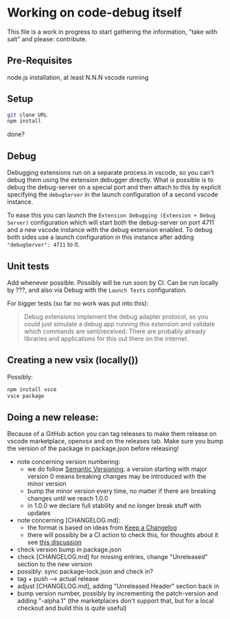 # Working on code-debug itself

This file is a work in progress to start gathering the information, "take with salt" and please: contribute.

## Pre-Requisites

node.js installation, at least N.N.N
vscode running

## Setup

```sh
git clone URL
npm install
```
done?

## Debug

Debugging extensions run on a separate process in vscode, so you can't debug them using the extension debugger directly.
What _is_ possible is to debug the debug-server on a special port and then attach to this by explicit specifying
the `debugServer` in the launch configuration of a second vscode instance.

To ease this you can launch the `Extension Debugging (Extension + Debug Server)` configuration which will start both
the debug-server on port 4711 and a new vscode instance with the debug extension enabled.
To debug both sides use a launch configuration in this instance after adding `"debugServer": 4711` to it.

## Unit tests

Add whenever possible. Possibly will be run soon by CI.
Can be run locally by ???, and also via Debug with the `Launch Tests` configuration.

For bigger tests (so far no work was put into this):

> Debug extensions implement the debug adapter protocol, so you could just simulate a debug app
> running this extension and validate which commands are sent/received.
> There are probably already libraries and applications for this out there on the internet.

## Creating a new vsix (locally())

Possibly:
```sh
npm install vsce
vsce package
```

## Doing a new release:

Because of a GitHub action you can tag releases to make them release on vscode marketplace, openvsx and on the releases tab.
Make sure you bump the version of the package in package.json before releasing!

* note concerning version numbering:
  * we do follow [Semantic Versioning](https://semver.org/),
    a version starting with major version 0 means breaking changes may be introduced with the minor version
  * bump the minor version every time, no matter if there are breaking changes until we reach 1.0.0
  * in 1.0.0 we declare full stability and no longer break stuff with updates
* note concerning [CHANGELOG.md]:
   * the format is based on ideas from [Keep a Changelog](https://keepachangelog.com)
   * there will possibly be a CI action to check this, for thoughts about it see
     [this discussion](https://github.com/WebFreak001/code-debug/pull/345#discussion_r857586174)
* check version bump in package.json
* check [CHANGELOG.md] for missing entries, change "Unreleased" section to the new version
* possibly: sync package-lock.json and check in?
* tag + push --> actual release
* adjust [CHANGELOG.md], adding "Unreleased Header" section back in
* bump version number, possibly by incrementing the patch-version and adding "-alpha.1"
  (the marketplaces don't support that, but for a local checkout and build this is quite useful)

